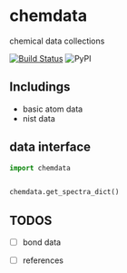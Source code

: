 # chemdata
chemical data collections

[![Build Status](https://travis-ci.org/atomse/chemdata.svg?branch=master)](https://travis-ci.org/atomse/chemdata)
![PyPI](https://img.shields.io/pypi/v/chemdata.svg)

## Includings

* basic atom data
* nist data



## data interface

```python
import chemdata


chemdata.get_spectra_dict()
```




## TODOS

* [ ] bond data
* [ ] references

